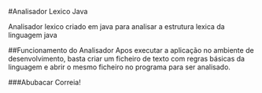 #Analisador Lexico Java

Analisador lexico criado em java para analisar a estrutura lexica da 
linguagem java

##Funcionamento do Analisador
Apos executar a aplicação no ambiente de desenvolvimento, basta criar um 
ficheiro de texto com regras básicas da linguagem e abrir o mesmo ficheiro 
no programa para ser analisado.


###Abubacar Correia!
